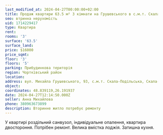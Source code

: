 ```yaml
---
last_modified_at: 2024-04-27T00:00:00+02:00
title: Продаж квартири 63.5 м² 3 кімнати на Грушевського в с.м.т. Скала-Подільська
seo: втринна нерухомість
uid: 1714229417
type: Квартира
rent:
rooms: '3'
surface: '63.5'
surface_land:
price: $16000
price_sqmt:
floor: '3'
floors: '5'
parking: Прибудинкова територія
region: Чортківський район
location:
address: вул. Михайла Грушевського, 93, с.м.т. Скала-Подільська, Скала-Подільська селищна територіальнв громада
object:
coordinates: 48.839119,26.191937
date: 2024-04-27T12:14:50.000Z
seller: Анна Михайлова
phone: 380963673899
description: Вторинне житло потребує ремонту
---
```


У квартирі роздільний санвузол, індивідуальне опалення, квартира двостороння. Потрібен ремонт. Велика вмістка лоджія. Затишна кухня.
